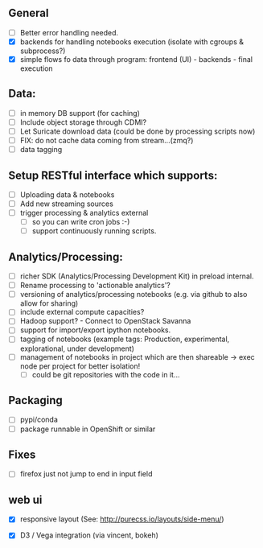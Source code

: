 ## General
- [ ] Better error handling needed.
- [x] backends for handling notebooks execution (isolate with cgroups & subprocess?)
- [x] simple flows fo data through program: frontend (UI) - backends - final execution

## Data:
- [ ] in memory DB support (for caching)
- [ ] Include object storage through CDMI?
- [ ] Let Suricate download data (could be done by processing scripts now)
- [ ] FIX: do not cache data coming from stream...(zmq?)
- [ ] data tagging

## Setup RESTful interface which supports:
- [ ] Uploading data & notebooks
- [ ] Add new streaming sources
- [ ] trigger processing & analytics external
   - [ ] so you can write cron jobs :-)
   - [ ] support continuously running scripts.

## Analytics/Processing:
- [ ] richer SDK (Analytics/Processing Development Kit) in preload internal.
- [ ] Rename processing to 'actionable analytics'?
- [ ] versioning of analytics/processing notebooks (e.g. via github to also allow for sharing)
- [ ] include external compute capacities?
- [ ] Hadoop support? - Connect to OpenStack Savanna
- [ ] support for import/export ipython notebooks.
- [ ] tagging of notebooks (example tags: Production, experimental, explorational, under development)
- [ ] management of notebooks in project which are then shareable -> exec node per project for better isolation!
    - [ ] could be git repositories with the code in it... 

## Packaging
- [ ] pypi/conda
- [ ] package runnable in OpenShift or similar

## Fixes
- [ ] firefox just not jump to end in input field

## web ui
- [x] responsive layout (See: http://purecss.io/layouts/side-menu/)
- [x] D3 / Vega integration (via vincent, bokeh)

